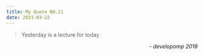 ```yaml
---
title: My Quote NO.11
date: 2021-03-22
---
```


> Yesterday is a lecture for today

<div style="text-align: right"> <i>- developomp 2019</i> </div>
